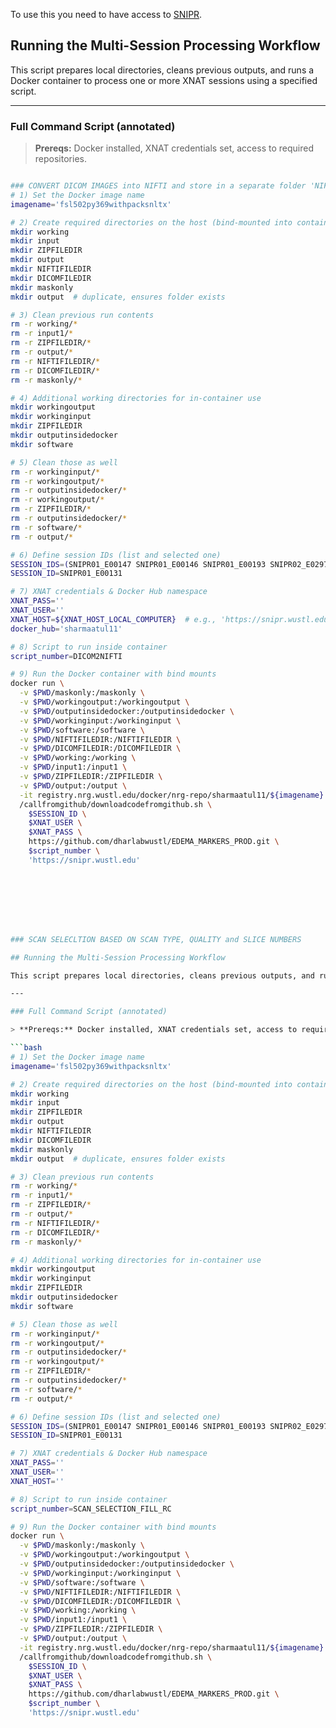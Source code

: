 To use this you need to have access to [SNIPR](https://snipr.wustl.edu/).


## Running the Multi-Session Processing Workflow

This script prepares local directories, cleans previous outputs, and runs a Docker container to process one or more XNAT sessions using a specified script.

---

### Full Command Script (annotated)

> **Prereqs:** Docker installed, XNAT credentials set, access to required repositories.

```bash

### CONVERT DICOM IMAGES into NIFTI and store in a separate folder 'NIFTI' under the scan directory.
# 1) Set the Docker image name
imagename='fsl502py369withpacksnltx'

# 2) Create required directories on the host (bind-mounted into container)
mkdir working
mkdir input
mkdir ZIPFILEDIR
mkdir output
mkdir NIFTIFILEDIR
mkdir DICOMFILEDIR
mkdir maskonly
mkdir output  # duplicate, ensures folder exists

# 3) Clean previous run contents
rm -r working/*
rm -r input1/*
rm -r ZIPFILEDIR/*
rm -r output/*
rm -r NIFTIFILEDIR/*
rm -r DICOMFILEDIR/*
rm -r maskonly/*

# 4) Additional working directories for in-container use
mkdir workingoutput
mkdir workinginput
mkdir ZIPFILEDIR
mkdir outputinsidedocker
mkdir software

# 5) Clean those as well
rm -r workinginput/*
rm -r workingoutput/*
rm -r outputinsidedocker/*
rm -r workingoutput/*
rm -r ZIPFILEDIR/*
rm -r outputinsidedocker/*
rm -r software/*
rm -r output/*

# 6) Define session IDs (list and selected one)
SESSION_IDS=(SNIPR01_E00147 SNIPR01_E00146 SNIPR01_E00193 SNIPR02_E02970 SNIPR02_E09071 SNIPR01_E00231)
SESSION_ID=SNIPR01_E00131

# 7) XNAT credentials & Docker Hub namespace
XNAT_PASS=''
XNAT_USER=''
XNAT_HOST=${XNAT_HOST_LOCAL_COMPUTER}  # e.g., 'https://snipr.wustl.edu'
docker_hub='sharmaatul11'

# 8) Script to run inside container
script_number=DICOM2NIFTI

# 9) Run the Docker container with bind mounts
docker run \
  -v $PWD/maskonly:/maskonly \
  -v $PWD/workingoutput:/workingoutput \
  -v $PWD/outputinsidedocker:/outputinsidedocker \
  -v $PWD/workinginput:/workinginput \
  -v $PWD/software:/software \
  -v $PWD/NIFTIFILEDIR:/NIFTIFILEDIR \
  -v $PWD/DICOMFILEDIR:/DICOMFILEDIR \
  -v $PWD/working:/working \
  -v $PWD/input1:/input1 \
  -v $PWD/ZIPFILEDIR:/ZIPFILEDIR \
  -v $PWD/output:/output \
  -it registry.nrg.wustl.edu/docker/nrg-repo/sharmaatul11/${imagename} \
  /callfromgithub/downloadcodefromgithub.sh \
    $SESSION_ID \
    $XNAT_USER \
    $XNAT_PASS \
    https://github.com/dharlabwustl/EDEMA_MARKERS_PROD.git \
    $script_number \
    'https://snipr.wustl.edu'








### SCAN SELECLTION BASED ON SCAN TYPE, QUALITY and SLICE NUMBERS

## Running the Multi-Session Processing Workflow

This script prepares local directories, cleans previous outputs, and runs a Docker container to process one or more XNAT sessions using a specified script.

---

### Full Command Script (annotated)

> **Prereqs:** Docker installed, XNAT credentials set, access to required repositories.

```bash
# 1) Set the Docker image name
imagename='fsl502py369withpacksnltx'

# 2) Create required directories on the host (bind-mounted into container)
mkdir working
mkdir input
mkdir ZIPFILEDIR
mkdir output
mkdir NIFTIFILEDIR
mkdir DICOMFILEDIR
mkdir maskonly
mkdir output  # duplicate, ensures folder exists

# 3) Clean previous run contents
rm -r working/*
rm -r input1/*
rm -r ZIPFILEDIR/*
rm -r output/*
rm -r NIFTIFILEDIR/*
rm -r DICOMFILEDIR/*
rm -r maskonly/*

# 4) Additional working directories for in-container use
mkdir workingoutput
mkdir workinginput
mkdir ZIPFILEDIR
mkdir outputinsidedocker
mkdir software

# 5) Clean those as well
rm -r workinginput/*
rm -r workingoutput/*
rm -r outputinsidedocker/*
rm -r workingoutput/*
rm -r ZIPFILEDIR/*
rm -r outputinsidedocker/*
rm -r software/*
rm -r output/*

# 6) Define session IDs (list and selected one)
SESSION_IDS=(SNIPR01_E00147 SNIPR01_E00146 SNIPR01_E00193 SNIPR02_E02970 SNIPR02_E09071 SNIPR01_E00231)
SESSION_ID=SNIPR01_E00131

# 7) XNAT credentials & Docker Hub namespace
XNAT_PASS=''
XNAT_USER=''
XNAT_HOST=''

# 8) Script to run inside container
script_number=SCAN_SELECTION_FILL_RC

# 9) Run the Docker container with bind mounts
docker run \
  -v $PWD/maskonly:/maskonly \
  -v $PWD/workingoutput:/workingoutput \
  -v $PWD/outputinsidedocker:/outputinsidedocker \
  -v $PWD/workinginput:/workinginput \
  -v $PWD/software:/software \
  -v $PWD/NIFTIFILEDIR:/NIFTIFILEDIR \
  -v $PWD/DICOMFILEDIR:/DICOMFILEDIR \
  -v $PWD/working:/working \
  -v $PWD/input1:/input1 \
  -v $PWD/ZIPFILEDIR:/ZIPFILEDIR \
  -v $PWD/output:/output \
  -it registry.nrg.wustl.edu/docker/nrg-repo/sharmaatul11/${imagename} \
  /callfromgithub/downloadcodefromgithub.sh \
    $SESSION_ID \
    $XNAT_USER \
    $XNAT_PASS \
    https://github.com/dharlabwustl/EDEMA_MARKERS_PROD.git \
    $script_number \
    'https://snipr.wustl.edu'

